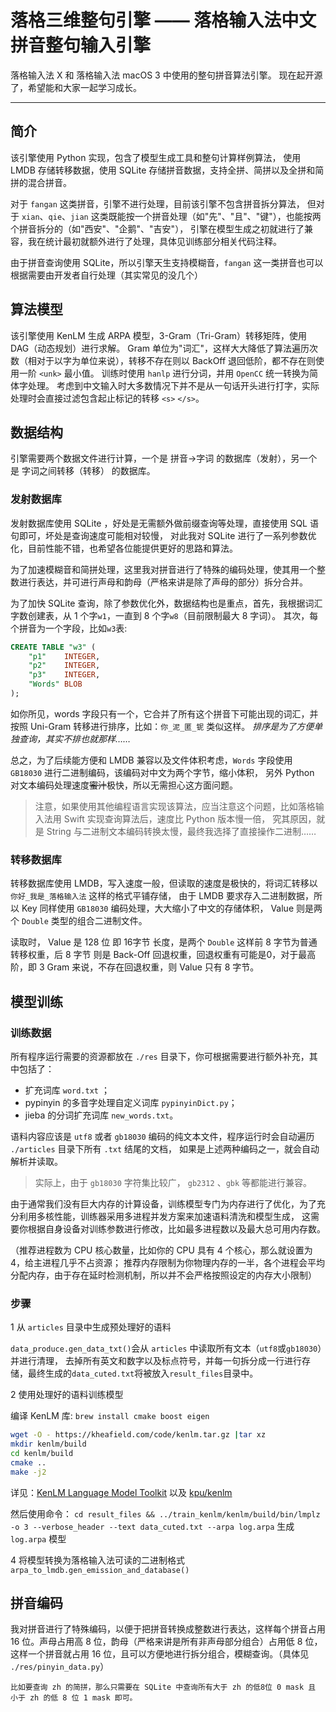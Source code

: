 # 落格三维整句引擎 —— 落格输入法中文拼音整句输入引擎

落格输入法 X 和 落格输入法 macOS 3 中使用的整句拼音算法引擎。
现在起开源了，希望能和大家一起学习成长。

---

## 简介

该引擎使用 Python 实现，包含了模型生成工具和整句计算样例算法，
使用 LMDB 存储转移数据，使用 SQLite 存储拼音数据，支持全拼、简拼以及全拼和简拼的混合拼音。

对于 `fangan` 这类拼音，引擎不进行处理，目前该引擎不包含拼音拆分算法，
但对于 `xian`、`qie`、`jian` 这类既能按一个拼音处理（如"先"、"且"、"键"），也能按两个拼音拆分的（如"西安"、"企鹅"、"吉安"），
引擎在模型生成之初就进行了兼容，我在统计最初就额外进行了处理，具体见训练部分相关代码注释。

由于拼音查询使用 SQLite，所以引擎天生支持模糊音，`fangan` 这一类拼音也可以根据需要由开发者自行处理（其实常见的没几个）

## 算法模型

该引擎使用 KenLM 生成 ARPA 模型，3-Gram（Tri-Gram）转移矩阵，使用 DAG（动态规划）进行求解。
Gram 单位为"词汇"，这样大大降低了算法遍历次数（相对于以字为单位来说），转移不存在则以 BackOff 退回低阶，都不存在则使用一阶 `<unk>` 最小值。
训练时使用 `hanlp` 进行分词，并用 `OpenCC` 统一转换为简体字处理。
考虑到中文输入时大多数情况下并不是从一句话开头进行打字，实际处理时会直接过滤包含起止标记的转移 `<s>` `</s>`。

## 数据结构

引擎需要两个数据文件进行计算，一个是 拼音->字词 的数据库（发射），另一个是 字词之间转移（转移） 的数据库。

### 发射数据库

发射数据库使用 SQLite ，好处是无需额外做前缀查询等处理，直接使用 SQL 语句即可，坏处是查询速度可能相对较慢，
对此我对 SQLite 进行了一系列参数优化，目前性能不错，也希望各位能提供更好的思路和算法。

为了加速模糊音和简拼处理，这里我对拼音进行了特殊的编码处理，使其用一个整数进行表达，并可进行声母和韵母（严格来讲是除了声母的部分）拆分合并。

为了加快 SQLite 查询，除了参数优化外，数据结构也是重点，首先，我根据词汇字数创建表，从 1 个字`w1`，一直到 8 个字`w8`（目前限制最大 8 字词）。
其次，每个拼音为一个字段，比如`w3`表:
```sql
CREATE TABLE "w3" (
	"p1"	INTEGER,
	"p2"	INTEGER,
	"p3"	INTEGER,
	"Words"	BLOB
);
```
如你所见，words 字段只有一个，它合并了所有这个拼音下可能出现的词汇，并按照 Uni-Gram 转移进行排序，比如：`你_泥_匿_铌` 类似这样。
_排序是为了方便单独查询，其实不排也就那样……_

总之，为了后续能方便和 LMDB 兼容以及文件体积考虑，`Words` 字段使用 `GB18030` 进行二进制编码，该编码对中文为两个字节，缩小体积，
另外 Python 对文本编码处理速度~~蜜汁~~极快，所以无需担心这方面问题。

>注意，如果使用其他编程语言实现该算法，应当注意这个问题，比如落格输入法用 Swift 实现查询算法后，速度比 Python 版本慢一倍，
>究其原因，就是 String 与二进制文本编码转换太慢，最终我选择了直接操作二进制……

### 转移数据库

转移数据库使用 LMDB，写入速度一般，但读取的速度是极快的，将词汇转移以 `你好_我是_落格输入法` 这样的格式平铺存储，
由于 LMDB 要求存入二进制数据，所以 Key 同样使用 `GB18030` 编码处理，大大缩小了中文的存储体积， Value 则是两个 `Double` 类型的组合二进制文件。

读取时， Value 是 128 位 即 16字节 长度，是两个 `Double` 这样前 8 字节为普通转移权重，后 8 字节 则是 Back-Off 回退权重，回退权重有可能是0，对于最高阶，即 3 Gram 来说，不存在回退权重，则 Value 只有 8 字节。

## 模型训练

### 训练数据

所有程序运行需要的资源都放在 `./res` 目录下，你可根据需要进行额外补充，其中包括了：

* 扩充词库 `word.txt` ；
* pypinyin 的多音字处理自定义词库 `pypinyinDict.py`；
* jieba 的分词扩充词库 `new_words.txt`。

语料内容应该是 `utf8` 或者 `gb18030` 编码的纯文本文件，程序运行时会自动遍历 `./articles` 目录下所有 `.txt` 结尾的文档，
如果是上述两种编码之一，就会自动解析并读取。

> 实际上，由于 `gb18030` 字符集比较广， `gb2312` 、`gbk` 等都能进行兼容。

由于通常我们没有巨大内存的计算设备，训练模型专门为内存进行了优化，为了充分利用多核性能，训练器采用多进程并发方案来加速语料清洗和模型生成，
这需要你根据自身设备对训练参数进行修改，比如最多进程数以及最大总可用内存数。

（推荐进程数为 CPU 核心数量，比如你的 CPU 具有 4 个核心，那么就设置为 4，给主进程几乎不占资源；
推荐内存限制为你物理内存的一半，各个进程会平均分配内存，由于存在延时检测机制，所以并不会严格按照设定的内存大小限制）

### 步骤

1 从 `articles` 目录中生成预处理好的语料

`data_produce.gen_data_txt()`会从 `articles` 中读取所有文本（`utf8`或`gb18030`）并进行清理，
去掉所有英文和数字以及标点符号，并每一句拆分成一行进行存储，最终生成的`data_cuted.txt`将被放入`result_files`目录中。

2 使用处理好的语料训练模型

编译 KenLM 库:
`brew install cmake boost eigen`
```bash
wget -O - https://kheafield.com/code/kenlm.tar.gz |tar xz
mkdir kenlm/build
cd kenlm/build
cmake ..
make -j2
```
详见：[KenLM Language Model Toolkit](https://kheafield.com/code/kenlm/) 以及 [kpu/kenlm](https://github.com/kpu/kenlm)

然后使用命令： `cd result_files && ../train_kenlm/kenlm/build/bin/lmplz -o 3 --verbose_header --text data_cuted.txt --arpa log.arpa` 生成 `log.arpa` 模型

4 将模型转换为落格输入法可读的二进制格式
`arpa_to_lmdb.gen_emission_and_database()`

## 拼音编码

我对拼音进行了特殊编码，以便于把拼音转换成整数进行表达，这样每个拼音占用 16 位。声母占用高 8 位，韵母（严格来讲是所有非声母部分组合）占用低 8 位，
这样一个拼音就占用 16 位，且可以方便地进行拆分组合，模糊查询。（具体见 `./res/pinyin_data.py`）

	比如要查询 zh 的简拼，那么只需要在 SQLite 中查询所有大于 zh 的低8位 0 mask 且 小于 zh 的低 8 位 1 mask 即可。
	


